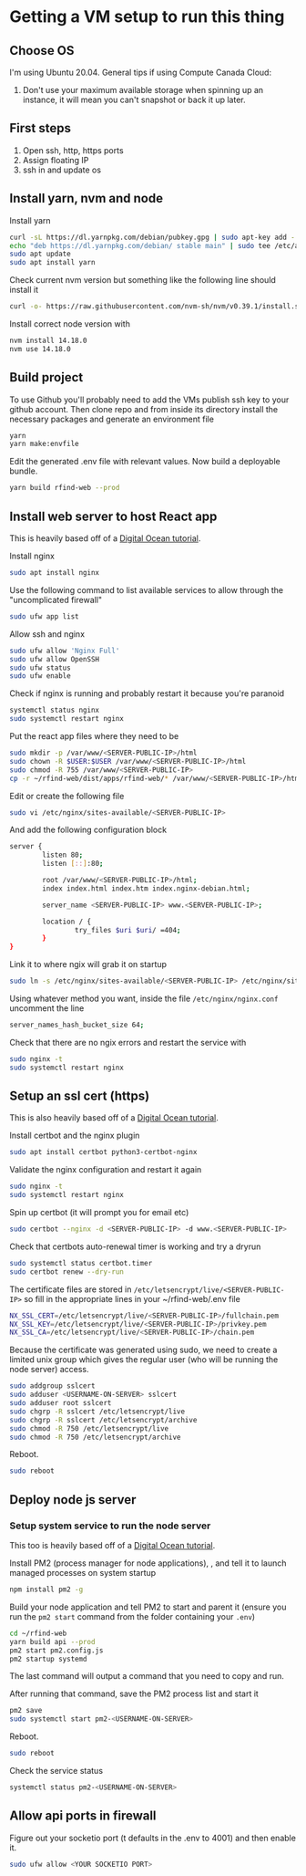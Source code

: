 # Getting a VM setup to run this thing

## Choose OS

I'm using Ubuntu 20.04. General tips if using Compute Canada Cloud:

1. Don't use your maximum available storage when spinning up an instance, it will mean you can't snapshot or back it up later.

## First steps

1. Open ssh, http, https ports
2. Assign floating IP
3. ssh in and update os

## Install yarn, nvm and node

Install yarn

```bash
curl -sL https://dl.yarnpkg.com/debian/pubkey.gpg | sudo apt-key add -
echo "deb https://dl.yarnpkg.com/debian/ stable main" | sudo tee /etc/apt/sources.list.d/yarn.list
sudo apt update
sudo apt install yarn
```

Check current nvm version but something like the following line should install it

```bash
curl -o- https://raw.githubusercontent.com/nvm-sh/nvm/v0.39.1/install.sh | bash
```

Install correct node version with
```bash
nvm install 14.18.0
nvm use 14.18.0
```

## Build project

To use Github you'll probably need to add the VMs publish ssh key to your github account. Then clone repo and from inside its directory install the necessary packages and generate an environment file

```bash
yarn
yarn make:envfile
```

Edit the generated .env file with relevant values. Now build a deployable bundle.

```bash
yarn build rfind-web --prod
```

## Install web server to host React app

This is heavily based off of a [Digital Ocean tutorial](https://www.digitalocean.com/community/tutorials/how-to-install-nginx-on-ubuntu-20-04).

Install nginx

```bash
sudo apt install nginx
```

Use the following command to list available services to allow through the "uncomplicated firewall"

```bash
sudo ufw app list
```

Allow ssh and nginx

```bash
sudo ufw allow 'Nginx Full'
sudo ufw allow OpenSSH
sudo ufw status
sudo ufw enable
```

Check if nginx is running and probably restart it because you're paranoid

```bash
systemctl status nginx
sudo systemctl restart nginx
```

Put the react app files where they need to be

```bash
sudo mkdir -p /var/www/<SERVER-PUBLIC-IP>/html
sudo chown -R $USER:$USER /var/www/<SERVER-PUBLIC-IP>/html
sudo chmod -R 755 /var/www/<SERVER-PUBLIC-IP>
cp -r ~/rfind-web/dist/apps/rfind-web/* /var/www/<SERVER-PUBLIC-IP>/html/
```

Edit or create the following file

```bash
sudo vi /etc/nginx/sites-available/<SERVER-PUBLIC-IP>
```

And add the following configuration block

```bash
server {
        listen 80;
        listen [::]:80;

        root /var/www/<SERVER-PUBLIC-IP>/html;
        index index.html index.htm index.nginx-debian.html;

        server_name <SERVER-PUBLIC-IP> www.<SERVER-PUBLIC-IP>;

        location / {
                try_files $uri $uri/ =404;
        }
}
```

Link it to where ngix will grab it on startup

```bash
sudo ln -s /etc/nginx/sites-available/<SERVER-PUBLIC-IP> /etc/nginx/sites-enabled/
```

Using whatever method you want, inside the file `/etc/nginx/nginx.conf` uncomment the line

```bash
server_names_hash_bucket_size 64;
```

Check that there are no ngix errors and restart the service with

```bash
sudo nginx -t
sudo systemctl restart nginx
```

## Setup an ssl cert (https)

This is also heavily based off of a [Digital Ocean tutorial](https://www.digitalocean.com/community/tutorials/how-to-secure-nginx-with-let-s-encrypt-on-ubuntu-20-04).

Install certbot and the nginx plugin

```bash
sudo apt install certbot python3-certbot-nginx
```

Validate the nginx configuration and restart it again

```bash
sudo nginx -t
sudo systemctl restart nginx
```

Spin up certbot (it will prompt you for email etc)

```bash
sudo certbot --nginx -d <SERVER-PUBLIC-IP> -d www.<SERVER-PUBLIC-IP>
```

Check that certbots auto-renewal timer is working and try a dryrun

```bash
sudo systemctl status certbot.timer
sudo certbot renew --dry-run
```

The certificate files are stored in `/etc/letsencrypt/live/<SERVER-PUBLIC-IP>` so fill in the appropriate lines in your ~/rfind-web/.env file

```bash
NX_SSL_CERT=/etc/letsencrypt/live/<SERVER-PUBLIC-IP>/fullchain.pem
NX_SSL_KEY=/etc/letsencrypt/live/<SERVER-PUBLIC-IP>/privkey.pem
NX_SSL_CA=/etc/letsencrypt/live/<SERVER-PUBLIC-IP>/chain.pem
```

Because the certificate was generated using sudo, we need to create a limited unix group which gives the regular user (who will be running the node server) access.

```bash
sudo addgroup sslcert
sudo adduser <USERNAME-ON-SERVER> sslcert
sudo adduser root sslcert
sudo chgrp -R sslcert /etc/letsencrypt/live
sudo chgrp -R sslcert /etc/letsencrypt/archive
sudo chmod -R 750 /etc/letsencrypt/live
sudo chmod -R 750 /etc/letsencrypt/archive
```

Reboot.

```bash
sudo reboot
```


## Deploy node js server

### Setup system service to run the node server

This too is heavily based off of a [Digital Ocean tutorial](https://www.digitalocean.com/community/tutorials/how-to-set-up-a-node-js-application-for-production-on-ubuntu-20-04).

Install PM2 (process manager for node applications), , and tell it to launch managed processes on system startup

```bash
npm install pm2 -g
```

Build your node application and tell PM2 to start and parent it (ensure you run the `pm2 start` command from the folder containing your `.env`)

```bash
cd ~/rfind-web
yarn build api --prod
pm2 start pm2.config.js
pm2 startup systemd
```

The last command will output a command that you need to copy and run.

After running that command, save the PM2 process list and start it

```bash
pm2 save
sudo systemctl start pm2-<USERNAME-ON-SERVER>
```

Reboot.

```bash
sudo reboot
```

Check the service status

```bash
systemctl status pm2-<USERNAME-ON-SERVER>
```

## Allow api ports in firewall

Figure out your socketio port (t defaults in the .env to 4001) and then enable it.
```bash
sudo ufw allow <YOUR SOCKETIO PORT>
```
